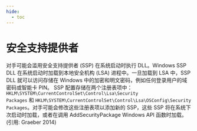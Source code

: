 ```yaml
---
hide:
  - toc
---
```


# 安全支持提供者

对手可能会滥用安全支持提供者 (SSP) 在系统启动时执行 DLL。Windows SSP DLL 在系统启动时加载到本地安全机构 (LSA) 进程中。一旦加载到 LSA 中，SSP DLL 就可以访问存储在 Windows 中的加密和明文密码，例如任何登录用户的域密码或智能卡 PIN。  SSP 配置存储在两个注册表项中：<code>HKLM\SYSTEM\CurrentControlSet\Control\Lsa\Security Packages</code> 和 <code>HKLM\SYSTEM\CurrentControlSet\Control\Lsa\OSConfig\Security Packages</code>。对手可能会修改这些注册表项以添加新的 SSP，这些 SSP 将在系统下次启动时加载，或者在调用 AddSecurityPackage Windows API 函数时加载。(引用: Graeber 2014)

